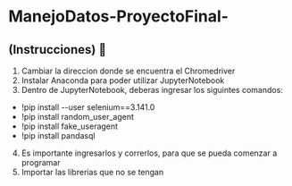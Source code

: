 # ManejoDatos-ProyectoFinal-
## (Instrucciones) :monocle_face:
1. Cambiar la direccion donde se encuentra el Chromedriver
2. Instalar Anaconda para poder utilizar  JupyterNotebook
3. Dentro de JupyterNotebook, deberas ingresar los siguintes comandos:
  * !pip install --user selenium==3.141.0
  * !pip install random_user_agent
  * !pip install fake_useragent
  * !pip install pandasql
4. Es importante ingresarlos y correrlos, para que se pueda comenzar a programar
5. Importar las librerias que no se tengan

